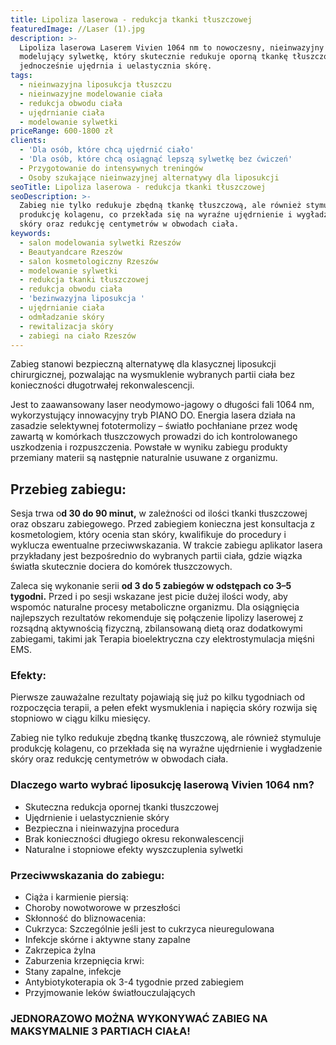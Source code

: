 ```yaml
---
title: Lipoliza laserowa - redukcja tkanki tłuszczowej
featuredImage: //Laser (1).jpg
description: >-
  Lipoliza laserowa Laserem Vivien 1064 nm to nowoczesny, nieinwazyjny zabieg
  modelujący sylwetkę, który skutecznie redukuje oporną tkankę tłuszczową, a
  jednocześnie ujędrnia i uelastycznia skórę. 
tags:
  - nieinwazyjna liposukcja tłuszczu
  - nieinwazyjne modelowanie ciała
  - redukcja obwodu ciała
  - ujędrnianie ciała
  - modelowanie sylwetki
priceRange: 600-1800 zł
clients:
  - 'Dla osób, które chcą ujędrnić ciało'
  - 'Dla osób, które chcą osiągnąć lepszą sylwetkę bez ćwiczeń'
  - Przygotowanie do intensywnych treningów
  - Osoby szukające nieinwazyjnej alternatywy dla liposukcji
seoTitle: Lipoliza laserowa - redukcja tkanki tłuszczowej
seoDescription: >-
  Zabieg nie tylko redukuje zbędną tkankę tłuszczową, ale również stymuluje
  produkcję kolagenu, co przekłada się na wyraźne ujędrnienie i wygładzenie
  skóry oraz redukcję centymetrów w obwodach ciała.
keywords:
  - salon modelowania sylwetki Rzeszów
  - Beautyandcare Rzeszów
  - salon kosmetologiczny Rzeszów
  - modelowanie sylwetki
  - redukcja tkanki tłuszczowej
  - redukcja obwodu ciała
  - 'bezinwazyjna liposukcja '
  - ujędrnianie ciała
  - odmładzanie skóry
  - rewitalizacja skóry
  - zabiegi na ciało Rzeszów
---
```


Zabieg stanowi bezpieczną alternatywę dla klasycznej liposukcji chirurgicznej, pozwalając na wysmuklenie wybranych partii ciała bez konieczności długotrwałej rekonwalescencji.

Jest to zaawansowany laser neodymowo-jagowy o długości fali 1064 nm, wykorzystujący innowacyjny tryb PIANO DO. Energia lasera działa na zasadzie selektywnej fototermolizy – światło pochłaniane przez wodę zawartą w komórkach tłuszczowych prowadzi do ich kontrolowanego uszkodzenia i rozpuszczenia. Powstałe w wyniku zabiegu produkty przemiany materii są następnie naturalnie usuwane z organizmu.

## Przebieg zabiegu:

Sesja trwa o**d 30 do 90 minut,** w zależności od ilości tkanki tłuszczowej oraz obszaru zabiegowego. Przed zabiegiem konieczna jest konsultacja z kosmetologiem, który ocenia stan skóry, kwalifikuje do procedury i wyklucza ewentualne przeciwwskazania. W trakcie zabiegu aplikator lasera przykładany jest bezpośrednio do wybranych partii ciała, gdzie wiązka światła skutecznie dociera do komórek tłuszczowych.

Zaleca się wykonanie serii **od 3 do 5 zabiegów w odstępach co 3–5 tygodni.** Przed i po sesji wskazane jest picie dużej ilości wody, aby wspomóc naturalne procesy metaboliczne organizmu. Dla osiągnięcia najlepszych rezultatów rekomenduje się połączenie lipolizy laserowej z rozsądną aktywnością fizyczną, zbilansowaną dietą oraz dodatkowymi zabiegami, takimi jak Terapia bioelektryczna czy elektrostymulacja mięśni EMS.

### Efekty:  

Pierwsze zauważalne rezultaty pojawiają się już po kilku tygodniach od rozpoczęcia terapii, a pełen efekt wysmuklenia i napięcia skóry rozwija się stopniowo w ciągu kilku miesięcy.

Zabieg nie tylko redukuje zbędną tkankę tłuszczową, ale również stymuluje produkcję kolagenu, co przekłada się na wyraźne ujędrnienie i wygładzenie skóry oraz redukcję centymetrów w obwodach ciała.

### Dlaczego warto wybrać liposukcję laserową Vivien 1064 nm?

* Skuteczna redukcja opornej tkanki tłuszczowej
* Ujędrnienie i uelastycznienie skóry
* Bezpieczna i nieinwazyjna procedura
* Brak konieczności długiego okresu rekonwalescencji
* Naturalne i stopniowe efekty wyszczuplenia sylwetki

### **Przeciwwskazania do zabiegu:**

* Ciąża i karmienie piersią:
* Choroby nowotworowe w przeszłości
* Skłonność do bliznowacenia:
* Cukrzyca: Szczególnie jeśli jest to cukrzyca nieuregulowana
* Infekcje skórne i aktywne stany zapalne
* Zakrzepica żylna
* Zaburzenia krzepnięcia krwi:
* Stany zapalne, infekcje
* Antybiotykoterapia ok 3-4 tygodnie przed zabiegiem
* Przyjmowanie leków światłouczulających

### &#x20;            JEDNORAZOWO MOŻNA WYKONYWAĆ ZABIEG NA MAKSYMALNIE 3 PARTIACH CIAŁA!
